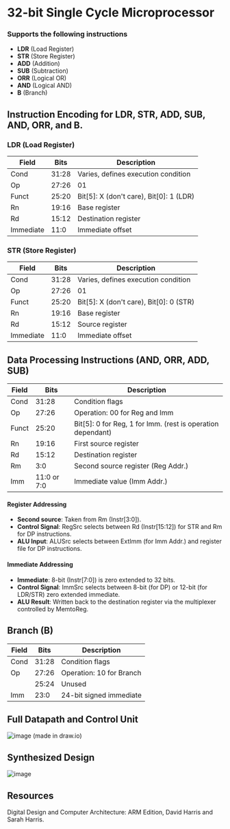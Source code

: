 # 32-bit Single Cycle Microprocessor 
### Supports the following instructions
- **LDR** (Load Register)
- **STR** (Store Register)
- **ADD** (Addition)
- **SUB** (Subtraction)
- **ORR** (Logical OR)
- **AND** (Logical AND)
- **B** (Branch)

## Instruction Encoding for LDR, STR, ADD, SUB, AND, ORR, and B.
### LDR (Load Register)
| Field      | Bits     | Description                                  |
|------------|----------|-----------------------------------------------|
|  Cond      | 31:28    | Varies, defines execution condition           |
|  Op        | 27:26    |  01                                          |
|  Funct     | 25:20    | Bit[5]:  X  (don't care), Bit[0]:  1  (LDR)   |
|  Rn        | 19:16    | Base register                                |
|  Rd        | 15:12    | Destination register                         |
|  Immediate | 11:0     | Immediate offset                             |

### STR (Store Register)
| Field      | Bits     | Description                                  |
|------------|----------|-----------------------------------------------|
|  Cond      | 31:28    | Varies, defines execution condition           |
|  Op        | 27:26    |  01                                          |
|  Funct     | 25:20    | Bit[5]:  X  (don't care), Bit[0]:  0  (STR)   |
|  Rn        | 19:16    | Base register                                |
|  Rd        | 15:12    | Source register                              |
|  Immediate | 11:0     | Immediate offset                             |

## Data Processing Instructions (AND, ORR, ADD, SUB)
| **Field**  | **Bits**   | **Description**               |
|------------|------------|-------------------------------|
|  Cond      | 31:28      | Condition flags               |
|  Op        | 27:26      | Operation:  00  for Reg and Imm   |
|  Funct     | 25:20      | Bit[5]: 0 for Reg, 1 for Imm. (rest is operation dependant) |
|  Rn        | 19:16      | First source register         |
|  Rd        | 15:12      | Destination register          |
|  Rm        | 3:0        | Second source register (Reg Addr.) |
|  Imm       | 11:0 or 7:0| Immediate value (Imm Addr.)   |
#### Register Addressing 
- **Second source**: Taken from  Rm  (Instr[3:0]).
- **Control Signal**:  RegSrc  selects between  Rd  (Instr[15:12]) for STR and  Rm  for DP instructions.
- **ALU Input**:  ALUSrc  selects between  ExtImm  (for Imm Addr.) and register file for DP instructions.

#### Immediate Addressing
- **Immediate**: 8-bit (Instr[7:0]) is zero extended to 32 bits.
- **Control Signal**:  ImmSrc  selects between 8-bit (for DP) or 12-bit (for LDR/STR) zero extended immediate.
- **ALU Result**: Written back to the destination register via the multiplexer controlled by MemtoReg.

## Branch (B)
| **Field**  | **Bits**   | **Description**              |
|------------|------------|------------------------------|
|  Cond      | 31:28      | Condition flags              |
|  Op        | 27:26      | Operation:  10  for Branch   |
|          | 25:24      | Unused   |
|  Imm       | 23:0       | 24-bit signed immediate      |


## Full Datapath and Control Unit
![image](https://github.com/user-attachments/assets/6f889f18-24a4-4a62-8eea-3acc680f2390)
(made in draw.io)

## Synthesized Design
![image](https://github.com/user-attachments/assets/092edd26-5ae1-4e58-ab47-6ad8cd20813d)

## Resources
Digital Design and Computer Architecture: ARM Edition, David Harris and Sarah Harris.

